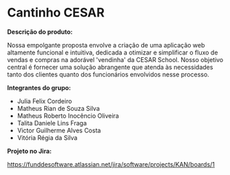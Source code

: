 # Cantinho CESAR

**Descrição do produto:**

Nossa empolgante proposta envolve a criação de uma aplicação web altamente funcional e intuitiva, dedicada a otimizar e simplificar o fluxo de vendas e compras na adorável 'vendinha' da CESAR School. Nosso objetivo central é fornecer uma solução abrangente que atenda às necessidades tanto dos clientes quanto dos funcionários envolvidos nesse processo.

**Integrantes do grupo:**
- Julia Felix Cordeiro
- Matheus Rian de Souza Silva
- Matheus Roberto Inocêncio Oliveira
- Talita Daniele Lins Fraga 
- Victor Guilherme Alves Costa
- Vitória Régia da Silva

**Projeto no Jira:**

https://funddesoftware.atlassian.net/jira/software/projects/KAN/boards/1
